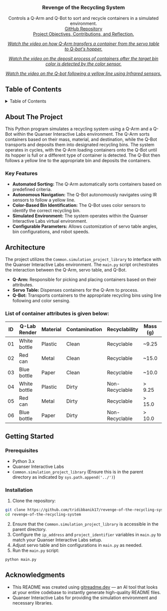 <div align="center">

<h3 align="center">Revenge of the Recycling System</h3>

  <p align="center">
    Controls a Q-Arm and Q-Bot to sort and recycle containers in a simulated environment.
    <br />
     <a href="https://github.com/tridibbanik17/revenge-of-the-recycling-system">GitHub Repository</a><br>
     <a href="https://www.notion.so/Project-3-Revenge-of-the-Recycling-System-ff665bba9f1842199a552db23e39da63?pvs=4" target="_blank">Project Objectives, Contributions, and Reflection.</a>
  </p>
</div>


<div align="center">
  
_[Watch the video on how Q-Arm transfers a container from the servo table to Q-bot's hopper.](./ServoTable_to_Hopper.mp4)_

_[Watch the video on the deposit process of containers after the target bin color is detected by the color sensor.](./DepositContainers_to_TargetBin.mp4)_

_[Watch the video on the Q-bot following a yellow line using Infrared sensors.](./Q-Bot_Movements_using_IR_sensors.mp4)_

</div>

## Table of Contents

<details>
  <summary>Table of Contents</summary>
  <ol>
    <li>
      <a href="#about-the-project">About The Project</a>
      <ul>
        <li><a href="#key-features">Key Features</a></li>
      </ul>
    </li>
    <li><a href="#architecture">Architecture</a></li>
    <li>
      <a href="#getting-started">Getting Started</a>
      <ul>
        <li><a href="#prerequisites">Prerequisites</a></li>
        <li><a href="#installation">Installation</a></li>
      </ul>
    </li>
    <li><a href="#acknowledgments">Acknowledgments</a></li>
  </ol>
</details>

## About The Project

This Python program simulates a recycling system using a Q-Arm and a Q-Bot within the Quanser Interactive Labs environment. The Q-Arm sorts containers based on their mass, material, and destination, while the Q-Bot transports and deposits them into designated recycling bins. The system operates in cycles, with the Q-Arm loading containers onto the Q-Bot until its hopper is full or a different type of container is detected. The Q-Bot then follows a yellow line to the appropriate bin and deposits the containers.

### Key Features

- **Automated Sorting:** The Q-Arm automatically sorts containers based on predefined criteria.
- **Autonomous Navigation:** The Q-Bot autonomously navigates using IR sensors to follow a yellow line.
- **Color-Based Bin Identification:** The Q-Bot uses color sensors to identify the correct recycling bin.
- **Simulated Environment:** The system operates within the Quanser Interactive Labs virtual environment.
- **Configurable Parameters:** Allows customization of servo table angles, bin configurations, and robot speeds.

## Architecture

The project utilizes the `Common.simulation_project_library` to interface with the Quanser Interactive Labs environment. The `main.py` script orchestrates the interaction between the Q-Arm, servo table, and Q-Bot.

- **Q-Arm:** Responsible for picking and placing containers based on their attributes.
- **Servo Table:** Dispenses containers for the Q-Arm to process.
- **Q-Bot:** Transports containers to the appropriate recycling bins using line following and color sensing.

### List of container attributes is given below:
| ID | Q-Lab Render | Material | Contamination | Recyclability  | Mass (g) | Target Bin    |
| -- | ------------ | -------- | ------------- | -------------- | -------- | ------------- |
| 01 | White bottle | Plastic  | Clean         | Recyclable     | \~9.25   | Bin03 (Blue)  |
| 02 | Red can      | Metal    | Clean         | Recyclable     | \~15.0   | Bin01 (Red)   |
| 03 | Blue bottle  | Paper    | Clean         | Recyclable     | \~10.0   | Bin02 (Green) |
| 04 | White bottle | Plastic  | Dirty         | Non-Recyclable | > 9.25   | Bin04 (White) |
| 05 | Red can      | Metal    | Dirty         | Recyclable     | > 15.0   | Bin01 (Red)   |
| 06 | Blue bottle  | Paper    | Dirty         | Non-Recyclable | > 10.0   | Bin04 (White) |

## Getting Started

### Prerequisites

- Python 3.x
- Quanser Interactive Labs
- `Common.simulation_project_library` (Ensure this is in the parent directory as indicated by `sys.path.append('../')`)

### Installation

1.  Clone the repository:
   ```sh
   git clone https://github.com/tridibbanik17/revenge-of-the-recycling-system.git
   cd revenge-of-the-recycling-system
   ```
2.  Ensure that the `Common.simulation_project_library` is accessible in the parent directory.
3.  Configure the `ip_address` and `project_identifier` variables in `main.py` to match your Quanser Interactive Labs setup.
4.  Adjust servo table and bin configurations in `main.py` as needed.
5.  Run the `main.py` script:
   ```sh
   python main.py
   ```

## Acknowledgments

- This README was created using [gitreadme.dev](https://gitreadme.dev) — an AI tool that looks at your entire codebase to instantly generate high-quality README files.
- Quanser Interactive Labs for providing the simulation environment and necessary libraries.

